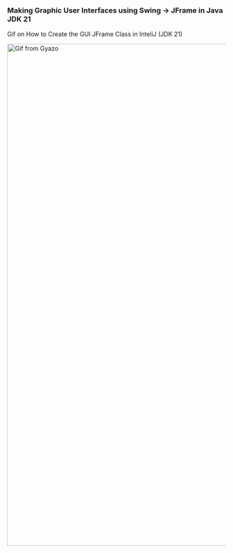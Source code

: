 ### Making Graphic User Interfaces using Swing -> JFrame in Java JDK 21

Gif on How to Create the GUI JFrame Class in InteliJ (JDK 21)

<a href="https://gyazo.com/5c05feaddfbcbb69d17fc2eb8a0fed11"><img src="https://i.gyazo.com/5c05feaddfbcbb69d17fc2eb8a0fed11.gif" alt="Gif from Gyazo" width="1156"/></a>
